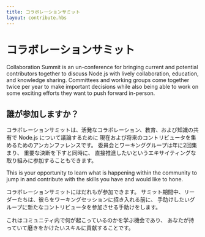 ```yaml
---
title: コラボレーションサミット
layout: contribute.hbs
---
```


# コラボレーションサミット
Collaboration Summit is an un-conference for bringing current and potential contributors together to discuss Node.js with lively collaboration, education, and knowledge sharing. Committees and working groups come together twice per year to make important decisions while also being able to work on some exciting efforts they want to push forward in-person.

## 誰が参加しますか？

コラボレーションサミットは、活発なコラボレーション、教育、および知識の共有で Node.js について議論するために 現在および将来のコントリビュータを集めるためのアンカンファレンスです。 委員会とワーキンググループは年に2回集まり、 重要な決断を下すと同時に、 直接推進したいというエキサイティングな取り組みに参加することもできます。

This is your opportunity to learn what is happening within the community to jump in and contribute with the skills you have and would like to hone.

コラボレーションサミットにはだれもが参加できます。 サミット期間中、リーダーたちは、彼らをワーキングセッションに招き入れる前に、 手助けしたいグループに新たなコントリビュータを参加させる手助けをします。

これはコミュニティ内で何が起こっているのかを学ぶ機会であり、 あなたが持っていて磨きをかけたいスキルに貢献することです。
